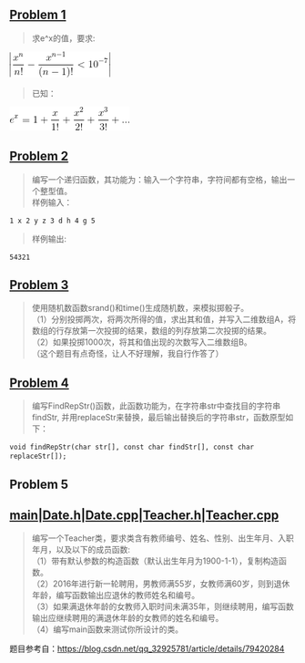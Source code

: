 ## [Problem 1](1/1.cpp)
> 求e^x的值，要求:</br>

![image](images/1.1.gif)
> 已知：</br>

![image](images/1.2.gif)
## [Problem 2](2/2.cpp)
> 编写一个递归函数，其功能为：输入一个字符串，字符间都有空格，输出一个整型值。</br>
> 样例输入：

```
1 x 2 y z 3 d h 4 g 5
```
> 样例输出:

```
54321
```

## [Problem 3](3/3.cpp)
> 使用随机数函数srand()和time()生成随机数，来模拟掷骰子。</br>
> （1）分别投掷两次，将两次所得的值，求出其和值，并写入二维数组A，将数组的行存放第一次投掷的结果，数组的列存放第二次投掷的结果。</br>
> （2）如果投掷1000次，将其和值出现的次数写入二维数组B。</br>
> （这个题目有点奇怪，让人不好理解，我自行作答了）
## [Problem 4](4/4.cpp)
> 编写FindRepStr()函数，此函数功能为，在字符串str中查找目的字符串findStr, 并用replaceStr来替换，最后输出替换后的字符串str，函数原型如下：

```
void findRepStr(char str[], const char findStr[], const char replaceStr[]);
```
## Problem 5
## [main](5/main.cpp)|[Date.h](5/Date.h)|[Date.cpp](5/Date.cpp)|[Teacher.h](5/Teacher.h)|[Teacher.cpp](5/Teacher.cpp)
> 编写一个Teacher类，要求类含有教师编号、姓名、性别、出生年月、入职年月，以及以下的成员函数:</br>
> （1）带有默认参数的构造函数（默认出生年月为1900-1-1），复制构造函数。</br>
> （2）2016年进行新一轮聘用，男教师满55岁，女教师满60岁，则到退休年龄，编写函数输出应退休的教师姓名和编号。</br>
> （3）如果满退休年龄的女教师入职时间未满35年，则继续聘用，编写函数输出应继续聘用的满退休年龄的女教师的姓名和编号。</br>
> （4）编写main函数来测试你所设计的类。


题目参考自：https://blog.csdn.net/qq_32925781/article/details/79420284